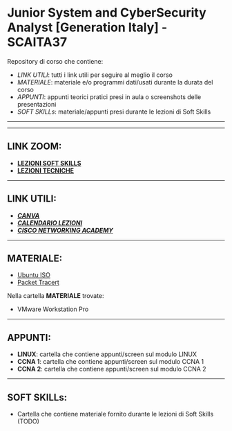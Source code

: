 # Junior System and CyberSecurity Analyst [Generation Italy] - SCAITA37
Repository di corso che contiene:
- *LINK UTILI*: tutti i link utili per seguire al meglio il corso
- *MATERIALE*: materiale e/o programmi dati/usati durante la durata del corso
- *APPUNTI*: appunti teorici pratici presi in aula o screenshots delle presentazioni
- *SOFT SKILLs*: materiale/appunti presi durante le lezioni di Soft Skills
---
---
## LINK ZOOM:
- [**LEZIONI SOFT SKILLS**](https://us06web.zoom.us/j/85184835350?pwd=E2QUaA0IxtbkObazXIB7nHdgNrV7Wq.1)
- [**LEZIONI TECNICHE**](https://us02web.zoom.us/j/81363022631)
---
## LINK UTILI:
- [***CANVA***](https://generation.instructure.com/)
- [***CALENDARIO LEZIONI***](https://generation.instructure.com/calendar#view_name=month&view_start=2024-11-02)
- [***CISCO NETWORKING ACADEMY***](https://www.netacad.com/dashboard)
---
## MATERIALE:
- [Ubuntu ISO](https://www.ubuntu-it.org/download)
- [Packet Tracert](https://www.netacad.com/resources/lab-downloads?courseLang=en-US)
  
Nella cartella **MATERIALE** trovate:
- VMware Workstation Pro
---
## APPUNTI:
- **LINUX**: cartella che contiene appunti/screen sul modulo LINUX
- **CCNA 1**: cartella che contiene appunti/screen sul modulo CCNA 1
- **CCNA 2**: cartella che contiene appunti/screen sul modulo CCNA 2
---
## SOFT SKILLs:
- Cartella che contiene materiale fornito durante le lezioni di Soft Skills (TODO)
